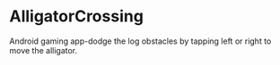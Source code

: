 # AlligatorCrossing
Android gaming app-dodge the log obstacles by tapping left or right to move the alligator.

